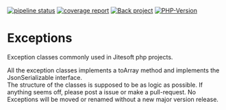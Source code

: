 [![pipeline status](https://gitlab.com/jitesoft/open-source/php/exceptions/badges/master/pipeline.svg)](https://gitlab.com/jitesoft/open-source/php/exceptions/commits/master)
[![coverage report](https://gitlab.com/jitesoft/open-source/php/exceptions/badges/master/coverage.svg)](https://gitlab.com/jitesoft/open-source/php/exceptions/commits/master)
[![Back project](https://img.shields.io/badge/Open%20Collective-Tip%20the%20devs!-blue.svg)](https://opencollective.com/jitesoft-open-source)
[![PHP-Version](https://img.shields.io/packagist/php-v/jitesoft/exceptions.svg)](https://packagist.org/packages/jitesoft/exceptions)

# Exceptions

Exception classes commonly used in Jitesoft php projects.  

All the exception classes implements a toArray method and implements the JsonSerializable interface.  
The structure of the classes is supposed to be as logic as possible. If anything seems off, please post a issue or make a pull-request.
No Exceptions will be moved or renamed without a new major version release.  
